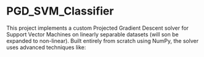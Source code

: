 # PGD_SVM_Classifier
This project implements a custom Projected Gradient Descent solver for Support Vector Machines on linearly separable datasets (will son be expanded to non-linear). Built entirely from scratch using NumPy, the solver uses advanced techniques like:
